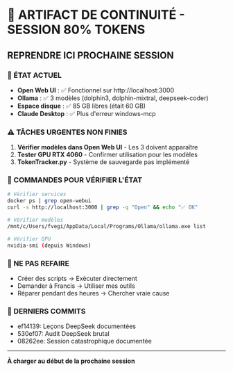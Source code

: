 # 🚨 ARTIFACT DE CONTINUITÉ - SESSION 80% TOKENS

## REPRENDRE ICI PROCHAINE SESSION

### 🎯 ÉTAT ACTUEL
- **Open Web UI** : ✅ Fonctionnel sur http://localhost:3000
- **Ollama** : ✅ 3 modèles (dolphin3, dolphin-mixtral, deepseek-coder)
- **Espace disque** : ✅ 85 GB libres (était 60 GB)
- **Claude Desktop** : ✅ Plus d'erreur windows-mcp

### ⚠️ TÂCHES URGENTES NON FINIES
1. **Vérifier modèles dans Open Web UI** - Les 3 doivent apparaître
2. **Tester GPU RTX 4060** - Confirmer utilisation pour les modèles
3. **TokenTracker.py** - Système de sauvegarde pas implémenté

### 📝 COMMANDES POUR VÉRIFIER L'ÉTAT
```bash
# Vérifier services
docker ps | grep open-webui
curl -s http://localhost:3000 | grep -q "Open" && echo "✅ OK"

# Vérifier modèles
/mnt/c/Users/fvegi/AppData/Local/Programs/Ollama/ollama.exe list

# Vérifier GPU
nvidia-smi (depuis Windows)
```

### 🔴 NE PAS REFAIRE
- Créer des scripts → Exécuter directement
- Demander à Francis → Utiliser mes outils
- Réparer pendant des heures → Chercher vraie cause

### 💾 DERNIERS COMMITS
- ef14139: Leçons DeepSeek documentées
- 530ef07: Audit DeepSeek brutal
- 08262ee: Session catastrophique documentée

---
**À charger au début de la prochaine session**